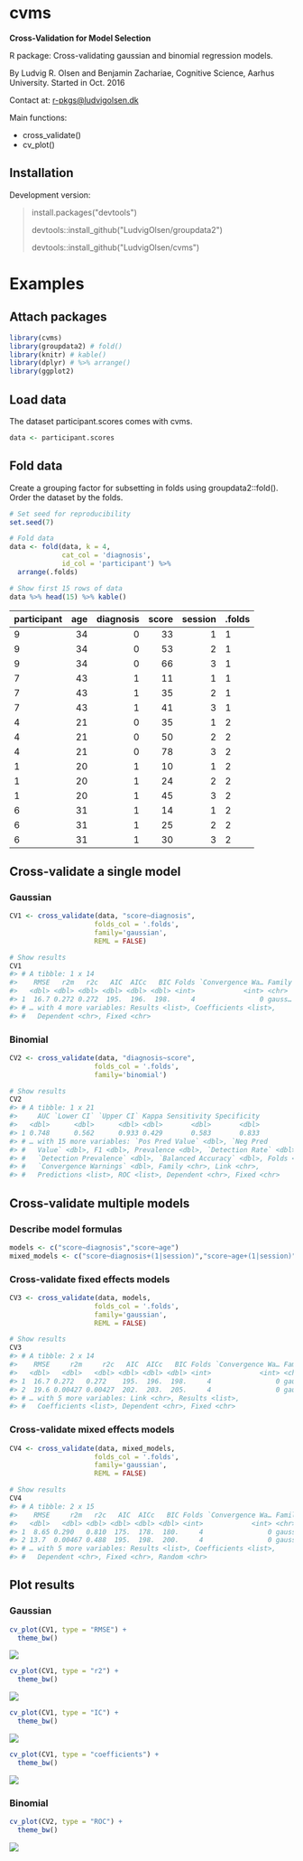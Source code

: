 
<!-- README.md is generated from README.Rmd. Please edit that file -->
cvms
====

**Cross-Validation for Model Selection**

R package: Cross-validating gaussian and binomial regression models.

By Ludvig R. Olsen and Benjamin Zachariae,
Cognitive Science, Aarhus University.
Started in Oct. 2016

Contact at: <r-pkgs@ludvigolsen.dk>

Main functions:

-   cross\_validate()
-   cv\_plot()

Installation
------------

Development version:

> install.packages("devtools")
>
> devtools::install\_github("LudvigOlsen/groupdata2")
>
> devtools::install\_github("LudvigOlsen/cvms")

Examples
========

Attach packages
---------------

``` r
library(cvms)
library(groupdata2) # fold()
library(knitr) # kable()
library(dplyr) # %>% arrange()
library(ggplot2)
```

Load data
---------

The dataset participant.scores comes with cvms.

``` r
data <- participant.scores
```

Fold data
---------

Create a grouping factor for subsetting in folds using groupdata2::fold(). Order the dataset by the folds.

``` r
# Set seed for reproducibility
set.seed(7)

# Fold data 
data <- fold(data, k = 4,
             cat_col = 'diagnosis',
             id_col = 'participant') %>% 
  arrange(.folds)

# Show first 15 rows of data
data %>% head(15) %>% kable()
```

| participant |  age|  diagnosis|  score|  session| .folds |
|:------------|----:|----------:|------:|--------:|:-------|
| 9           |   34|          0|     33|        1| 1      |
| 9           |   34|          0|     53|        2| 1      |
| 9           |   34|          0|     66|        3| 1      |
| 7           |   43|          1|     11|        1| 1      |
| 7           |   43|          1|     35|        2| 1      |
| 7           |   43|          1|     41|        3| 1      |
| 4           |   21|          0|     35|        1| 2      |
| 4           |   21|          0|     50|        2| 2      |
| 4           |   21|          0|     78|        3| 2      |
| 1           |   20|          1|     10|        1| 2      |
| 1           |   20|          1|     24|        2| 2      |
| 1           |   20|          1|     45|        3| 2      |
| 6           |   31|          1|     14|        1| 2      |
| 6           |   31|          1|     25|        2| 2      |
| 6           |   31|          1|     30|        3| 2      |

Cross-validate a single model
-----------------------------

### Gaussian

``` r
CV1 <- cross_validate(data, "score~diagnosis", 
                     folds_col = '.folds', 
                     family='gaussian', 
                     REML = FALSE)

# Show results
CV1
#> # A tibble: 1 x 14
#>    RMSE   r2m   r2c   AIC  AICc   BIC Folds `Convergence Wa… Family Link 
#>   <dbl> <dbl> <dbl> <dbl> <dbl> <dbl> <int>            <int> <chr>  <chr>
#> 1  16.7 0.272 0.272  195.  196.  198.     4                0 gauss… iden…
#> # … with 4 more variables: Results <list>, Coefficients <list>,
#> #   Dependent <chr>, Fixed <chr>
```

### Binomial

``` r
CV2 <- cross_validate(data, "diagnosis~score", 
                     folds_col = '.folds', 
                     family='binomial')

# Show results
CV2
#> # A tibble: 1 x 21
#>     AUC `Lower CI` `Upper CI` Kappa Sensitivity Specificity
#>   <dbl>      <dbl>      <dbl> <dbl>       <dbl>       <dbl>
#> 1 0.748      0.562      0.933 0.429       0.583       0.833
#> # … with 15 more variables: `Pos Pred Value` <dbl>, `Neg Pred
#> #   Value` <dbl>, F1 <dbl>, Prevalence <dbl>, `Detection Rate` <dbl>,
#> #   `Detection Prevalence` <dbl>, `Balanced Accuracy` <dbl>, Folds <int>,
#> #   `Convergence Warnings` <dbl>, Family <chr>, Link <chr>,
#> #   Predictions <list>, ROC <list>, Dependent <chr>, Fixed <chr>
```

Cross-validate multiple models
------------------------------

### Describe model formulas

``` r
models <- c("score~diagnosis","score~age")
mixed_models <- c("score~diagnosis+(1|session)","score~age+(1|session)")
```

### Cross-validate fixed effects models

``` r
CV3 <- cross_validate(data, models, 
                     folds_col = '.folds', 
                     family='gaussian', 
                     REML = FALSE)

# Show results
CV3
#> # A tibble: 2 x 14
#>    RMSE     r2m     r2c   AIC  AICc   BIC Folds `Convergence Wa… Family
#>   <dbl>   <dbl>   <dbl> <dbl> <dbl> <dbl> <int>            <int> <chr> 
#> 1  16.7 0.272   0.272    195.  196.  198.     4                0 gauss…
#> 2  19.6 0.00427 0.00427  202.  203.  205.     4                0 gauss…
#> # … with 5 more variables: Link <chr>, Results <list>,
#> #   Coefficients <list>, Dependent <chr>, Fixed <chr>
```

### Cross-validate mixed effects models

``` r
CV4 <- cross_validate(data, mixed_models, 
                     folds_col = '.folds', 
                     family='gaussian', 
                     REML = FALSE)

# Show results
CV4
#> # A tibble: 2 x 15
#>    RMSE     r2m   r2c   AIC  AICc   BIC Folds `Convergence Wa… Family Link 
#>   <dbl>   <dbl> <dbl> <dbl> <dbl> <dbl> <int>            <int> <chr>  <chr>
#> 1  8.65 0.290   0.810  175.  178.  180.     4                0 gauss… iden…
#> 2 13.7  0.00467 0.488  195.  198.  200.     4                0 gauss… iden…
#> # … with 5 more variables: Results <list>, Coefficients <list>,
#> #   Dependent <chr>, Fixed <chr>, Random <chr>
```

Plot results
------------

### Gaussian

``` r
cv_plot(CV1, type = "RMSE") +
  theme_bw()
```

![](README-unnamed-chunk-10-1.png)

``` r
cv_plot(CV1, type = "r2") +
  theme_bw()
```

![](README-unnamed-chunk-10-2.png)

``` r
cv_plot(CV1, type = "IC") +
  theme_bw()
```

![](README-unnamed-chunk-10-3.png)

``` r
cv_plot(CV1, type = "coefficients") +
  theme_bw()
```

![](README-unnamed-chunk-10-4.png)

### Binomial

``` r
cv_plot(CV2, type = "ROC") +
  theme_bw()
```

![](README-unnamed-chunk-11-1.png)
